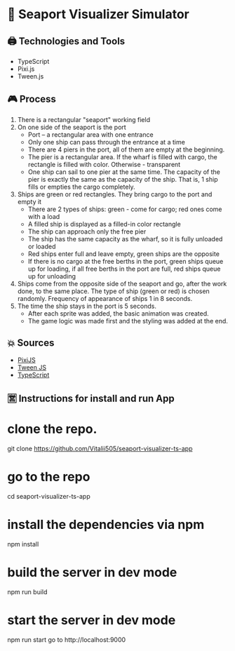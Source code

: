 # 🚢 Seaport Visualizer Simulator

## 🖨 Technologies and Tools

- TypeScript
- Pixi.js
- Tween.js

## 🎮 Process

1. There is a rectangular "seaport" working field
2. On one side of the seaport is the port
    - Port – a rectangular area with one entrance
    - Only one ship can pass through the entrance at a time
    - There are 4 piers in the port, all of them are empty at the beginning.
    - The pier is a rectangular area. If the wharf is filled with cargo, the rectangle is filled with color. Otherwise - transparent
    - One ship can sail to one pier at the same time. The capacity of the pier is exactly the same as the capacity of the ship. That is, 1 ship fills or empties the cargo completely.
3. Ships are green or red rectangles. They bring cargo to the port and empty it
    - There are 2 types of ships: green - come for cargo; red ones come with a load
    - A filled ship is displayed as a filled-in color rectangle
    - The ship can approach only the free pier
    - The ship has the same capacity as the wharf, so it is fully unloaded or loaded
    - Red ships enter full and leave empty, green ships are the opposite
    - If there is no cargo at the free berths in the port, green ships queue up for loading, if all free berths in the port are full, red ships queue up for unloading
4. Ships come from the opposite side of the seaport and go, after the work done, to the same place. The type of ship (green or red) is chosen randomly. Frequency of appearance of ships 1 in 8 seconds.
5. The time the ship stays in the port is 5 seconds.
    - After each sprite was added, the basic animation was created.
    - The game logic was made first and the styling was added at the end.

## 💥 Sources
- [PixiJS](https://www.pixijs.com/)
- [Tween JS](https://github.com/tweenjs/tween.js/)
- [TypeScript](https://www.typescriptlang.org/)



## 🈺 Instructions for install and run App

# clone the repo.
git clone https://github.com/Vitalii505/seaport-visualizer-ts-app

# go to the repo
cd seaport-visualizer-ts-app

# install the dependencies via npm
npm install

# build the server in dev mode
npm run build

# start the server in dev mode
npm run start
go to http://localhost:9000
